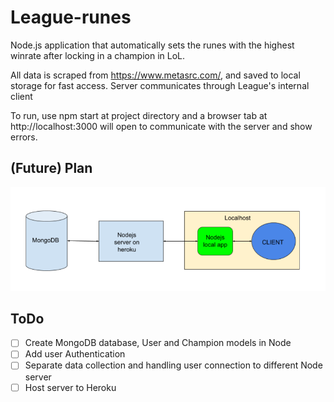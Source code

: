 # League-runes

Node.js application that automatically sets the runes with the highest winrate after locking in a champion in LoL.

All data is scraped from https://www.metasrc.com/, and saved to local storage for fast access. Server communicates through League's internal client

To run, use npm start at project directory and a browser tab at http://localhost:3000 will open to communicate with the server and show errors.


## (Future) Plan

<img src="leagueModel.PNG"/>

## ToDo
- [ ] Create MongoDB database, User and Champion models in Node
- [ ] Add user Authentication
- [ ] Separate data collection and handling user connection to different Node server
- [ ] Host server to Heroku
